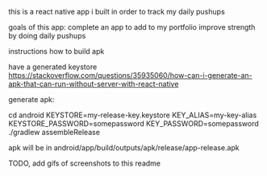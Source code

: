 this is a react native app i built in order to track my daily pushups

goals of this app:
complete an app to add to my portfolio
improve strength by doing daily pushups

instructions how to build apk

have a generated keystore
https://stackoverflow.com/questions/35935060/how-can-i-generate-an-apk-that-can-run-without-server-with-react-native

generate apk:

cd android
KEYSTORE=my-release-key.keystore KEY_ALIAS=my-key-alias KEYSTORE_PASSWORD=somepassword KEY_PASSWORD=somepassword ./gradlew assembleRelease

apk will be in android/app/build/outputs/apk/release/app-release.apk

TODO, add gifs of screenshots to this readme
